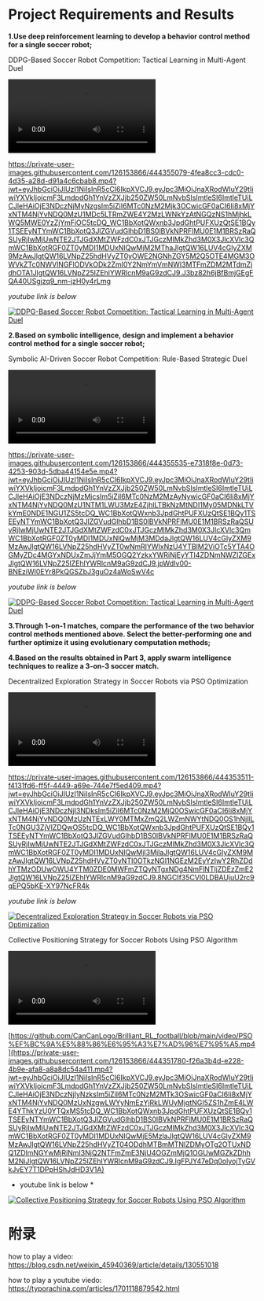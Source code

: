 # **Project Requirements and Results**




**1.Use deep reinforcement learning to develop a behavior control method for a single soccer robot;**

DDPG-Based Soccer Robot Competition: Tactical Learning in Multi-Agent Duel​

<video controls>
  <source src="videos/深度强化（DDPG训练后的对战）.mp4" type="video/mp4">
</video>

https://private-user-images.githubusercontent.com/126153866/444355079-4fea8cc3-cdc0-4d35-a28d-d91a4c6cbab8.mp4?jwt=eyJhbGciOiJIUzI1NiIsInR5cCI6IkpXVCJ9.eyJpc3MiOiJnaXRodWIuY29tIiwiYXVkIjoicmF3LmdpdGh1YnVzZXJjb250ZW50LmNvbSIsImtleSI6ImtleTUiLCJleHAiOjE3NDczNjMyNzgsIm5iZiI6MTc0NzM2Mjk3OCwicGF0aCI6Ii8xMjYxNTM4NjYvNDQ0MzU1MDc5LTRmZWE4Y2MzLWNkYzAtNGQzNS1hMjhkLWQ5MWE0YzZjYmFiOC5tcDQ_WC1BbXotQWxnb3JpdGhtPUFXUzQtSE1BQy1TSEEyNTYmWC1BbXotQ3JlZGVudGlhbD1BS0lBVkNPRFlMU0E1M1BRSzRaQSUyRjIwMjUwNTE2JTJGdXMtZWFzdC0xJTJGczMlMkZhd3M0X3JlcXVlc3QmWC1BbXotRGF0ZT0yMDI1MDUxNlQwMjM2MThaJlgtQW16LUV4cGlyZXM9MzAwJlgtQW16LVNpZ25hdHVyZT0yOWE2NGNhZGY5M2Q5OTE4MGM3OWVkZTc0NWVlNGFlODVkODk2ZmI0Y2NmYmVmNWI3MTFmZDM2MTdmZjdhOTA1JlgtQW16LVNpZ25lZEhlYWRlcnM9aG9zdCJ9.J3bz82h6jBfBmjGEgFQA40USgjzq9_nm-jzH0y4rLmg

*youtube link is below*

[![DDPG-Based Soccer Robot Competition: Tactical Learning in Multi-Agent Duel​](https://img.youtube.com/vi/nWcEYRPTGac/0.jpg)](https://www.youtube.com/watch?v=nWcEYRPTGac)




**2.Based on symbolic intelligence, design and implement a behavior control method for a single soccer robot;**

Symbolic AI-Driven Soccer Robot Competition: Rule-Based Strategic Duel​

<video controls>
  <source src="videos/符号智能（DDPG训练前的对战）.mp4" type="video/mp4">
</video>

https://private-user-images.githubusercontent.com/126153866/444355535-e7318f8e-0d73-4253-903d-5dba44154e5e.mp4?jwt=eyJhbGciOiJIUzI1NiIsInR5cCI6IkpXVCJ9.eyJpc3MiOiJnaXRodWIuY29tIiwiYXVkIjoicmF3LmdpdGh1YnVzZXJjb250ZW50LmNvbSIsImtleSI6ImtleTUiLCJleHAiOjE3NDczNjMzMjcsIm5iZiI6MTc0NzM2MzAyNywicGF0aCI6Ii8xMjYxNTM4NjYvNDQ0MzU1NTM1LWU3MzE4ZjhlLTBkNzMtNDI1My05MDNkLTVkYmE0NDE1NGU1ZS5tcDQ_WC1BbXotQWxnb3JpdGhtPUFXUzQtSE1BQy1TSEEyNTYmWC1BbXotQ3JlZGVudGlhbD1BS0lBVkNPRFlMU0E1M1BRSzRaQSUyRjIwMjUwNTE2JTJGdXMtZWFzdC0xJTJGczMlMkZhd3M0X3JlcXVlc3QmWC1BbXotRGF0ZT0yMDI1MDUxNlQwMjM3MDdaJlgtQW16LUV4cGlyZXM9MzAwJlgtQW16LVNpZ25hdHVyZT0wNmRlYWIxNzU4YTBlM2ViOTc5YTA4OGMyZDc4MGYxNDUxZmJjYmM5OGQ2YzkxYWRiNjEyYTI4ZDNmNWZlZGExJlgtQW16LVNpZ25lZEhlYWRlcnM9aG9zdCJ9.jpWdIv00-BNEziWl0EYr8PkQGSZbJ3guOz4aWoSwV4c


*youtube link is below*

[![DDPG-Based Soccer Robot Competition: Tactical Learning in Multi-Agent Duel​](https://img.youtube.com/vi/3jwGjBCZwOk/0.jpg)](https://www.youtube.com/watch?v=3jwGjBCZwOk)




**3.Through 1-on-1 matches, compare the performance of the two behavior control methods mentioned above. Select the better-performing one and further optimize it using evolutionary computation methods;** 





**4.Based on the results obtained in Part 3, apply swarm intelligence techniques to realize a 3-on-3 soccer match.**




Decentralized Exploration Strategy in Soccer Robots via PSO Optimization

<video controls>
  <source src="videos/PSO：分散策略.mp4" type="video/mp4">
</video>

https://private-user-images.githubusercontent.com/126153866/444353511-f4131fd6-ff5f-4449-a69e-744e7f5ed409.mp4?jwt=eyJhbGciOiJIUzI1NiIsInR5cCI6IkpXVCJ9.eyJpc3MiOiJnaXRodWIuY29tIiwiYXVkIjoicmF3LmdpdGh1YnVzZXJjb250ZW50LmNvbSIsImtleSI6ImtleTUiLCJleHAiOjE3NDczNjI3NDksIm5iZiI6MTc0NzM2MjQ0OSwicGF0aCI6Ii8xMjYxNTM4NjYvNDQ0MzUzNTExLWY0MTMxZmQ2LWZmNWYtNDQ0OS1hNjllLTc0NGU3ZjVlZDQwOS5tcDQ_WC1BbXotQWxnb3JpdGhtPUFXUzQtSE1BQy1TSEEyNTYmWC1BbXotQ3JlZGVudGlhbD1BS0lBVkNPRFlMU0E1M1BRSzRaQSUyRjIwMjUwNTE2JTJGdXMtZWFzdC0xJTJGczMlMkZhd3M0X3JlcXVlc3QmWC1BbXotRGF0ZT0yMDI1MDUxNlQwMjI3MjlaJlgtQW16LUV4cGlyZXM9MzAwJlgtQW16LVNpZ25hdHVyZT0yNTI0OTkzNGI1NGEzM2EyYzIwY2RhZDdhYTMzODUwOWU4YTM0ZDE0MWFmZTQyNTgxNDg4NmFlNTljZDEzZmE2JlgtQW16LVNpZ25lZEhlYWRlcnM9aG9zdCJ9.8NGCIf35CVl0LDBAUjuU2rc9qEPQ5bKE-XY97NcFR4k

*youtube link is below* 

[![Decentralized Exploration Strategy in Soccer Robots via PSO Optimization](https://img.youtube.com/vi/TsUzV1FkuJw/0.jpg)](https://www.youtube.com/watch?v=TsUzV1FkuJw)





Collective Positioning Strategy for Soccer Robots Using PSO Algorithm

<video controls>
  <source src="videos/PSO：集合策略.mp4" type="video/mp4">
</video>

[https://github.com/CanCanLogo/Brilliant_RL_football/blob/main/video/PSO%EF%BC%9A%E5%88%86%E6%95%A3%E7%AD%96%E7%95%A5.mp4](https://private-user-images.githubusercontent.com/126153866/444351780-f26a3b4d-e228-4b9e-afa8-a8a8dc54a411.mp4?jwt=eyJhbGciOiJIUzI1NiIsInR5cCI6IkpXVCJ9.eyJpc3MiOiJnaXRodWIuY29tIiwiYXVkIjoicmF3LmdpdGh1YnVzZXJjb250ZW50LmNvbSIsImtleSI6ImtleTUiLCJleHAiOjE3NDczNjIyNzksIm5iZiI6MTc0NzM2MTk3OSwicGF0aCI6Ii8xMjYxNTM4NjYvNDQ0MzUxNzgwLWYyNmEzYjRkLWUyMjgtNGI5ZS1hZmE4LWE4YThkYzU0YTQxMS5tcDQ_WC1BbXotQWxnb3JpdGhtPUFXUzQtSE1BQy1TSEEyNTYmWC1BbXotQ3JlZGVudGlhbD1BS0lBVkNPRFlMU0E1M1BRSzRaQSUyRjIwMjUwNTE2JTJGdXMtZWFzdC0xJTJGczMlMkZhd3M0X3JlcXVlc3QmWC1BbXotRGF0ZT0yMDI1MDUxNlQwMjE5MzlaJlgtQW16LUV4cGlyZXM9MzAwJlgtQW16LVNpZ25hdHVyZT04ODdhMTBmMTNlZDMyOTg2OTUxNDQ1ZDlmNGYwMjRiNmI3NjQ2NTFmZmE3NjU4OGZmMjQ1OGUwMGZkZDhhM2NiJlgtQW16LVNpZ25lZEhlYWRlcnM9aG9zdCJ9.IgFPJY47eDq0olyojTyGVkJvEY7T1DPpHShJdHD3V1A)

* youtube link is below *

[![Collective Positioning Strategy for Soccer Robots Using PSO Algorithm](https://img.youtube.com/vi/fYIuhV4-exY/0.jpg)](https://www.youtube.com/watch?v=fYIuhV4-exY)




# 附录
how to play a video: <https://blog.csdn.net/weixin_45940369/article/details/130551018>

how to play a youtube viedo: <https://typorachina.com/articles/1701118879542.html>


